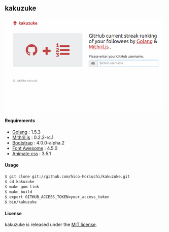 ## kakuzuke

![screen.gif](https://raw.githubusercontent.com/hico-horiuchi/kakuzuke/master/screen.gif)

#### Requirements

  - [Golang](https://golang.org/) : 1.5.3
  - [Mithril.js](https://lhorie.github.io/mithril/) : 0.2.2-rc.1
  - [Bootstrap](http://v4-alpha.getbootstrap.com/) : 4.0.0-alpha.2
  - [Font Awesome](http://fontawesome.io/) : 4.5.0
  - [Animate.css](http://daneden.github.io/animate.css/) : 3.5.1

#### Usage

    $ git clone git://github.com/hico-horiuchi/kakuzuke.git
    $ cd kakuzuke
    $ make gom link
    $ make build
    $ export GITHUB_ACCESS_TOKEN=your_access_token
    $ bin/kakuzuke

#### License

kakuzuke is released under the [MIT license](https://raw.githubusercontent.com/hico-horiuchi/kakuzuke/master/LICENSE).
